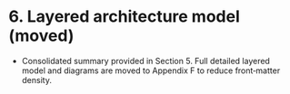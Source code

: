 # 6. Layered architecture model (moved)
- Consolidated summary provided in Section 5. Full detailed layered model and diagrams are moved to Appendix F to reduce front‑matter density.

